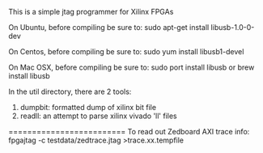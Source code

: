 

This is a simple jtag programmer for Xilinx FPGAs

On Ubuntu, before compiling be sure to:
    sudo apt-get install libusb-1.0-0-dev

On Centos, before compiling be sure to:
    sudo yum install libusb1-devel

On Mac OSX, before compiling be sure to:
    sudo port install libusb
or
    brew install libusb


In the util directory, there are 2 tools:
   1) dumpbit: formatted dump of xilinx bit file
   2) readll: an attempt to parse xilinx vivado 'll' files


=========================
To read out Zedboard AXI trace info:
    fpgajtag -c testdata/zedtrace.jtag >trace.xx.tempfile
